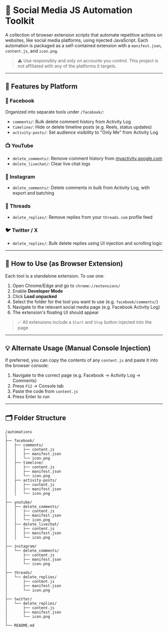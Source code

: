 # 🧩 Social Media JS Automation Toolkit

A collection of browser extension scripts that automate repetitive actions on websites, like social media platforms, using injected JavaScript. Each automation is packaged as a self-contained extension with a `manifest.json`, `content.js`, and `icon.png`.

> ⚠️ Use responsibly and only on accounts you control. This project is not affiliated with any of the platforms it targets.

---

## 🔧 Features by Platform

### 📘 Facebook
Organized into separate tools under `/facebook/`:
- `comments/`: Bulk delete comment history from Activity Log
- `timeline/`: Hide or delete timeline posts (e.g. Reels, status updates)
- `activity-posts/`: Set audience visibility to "Only Me" from Activity Log

### 📺 YouTube
- `delete_comments/`: Remove comment history from [myactivity.google.com](https://myactivity.google.com)
- `delete_livechat/`: Clear live chat logs

### 📸 Instagram
- `delete_comments/`: Delete comments in bulk from Activity Log, with export and batching

### 🧵 Threads
- `delete_replies/`: Remove replies from your `threads.com` profile feed

### 🐦 Twitter / X
- `delete_replies/`: Bulk delete replies using UI injection and scrolling logic

---

## 🚀 How to Use (as Browser Extension)

Each tool is a standalone extension. To use one:

1. Open Chrome/Edge and go to `chrome://extensions/`
2. Enable **Developer Mode**
3. Click **Load unpacked**
4. Select the folder for the tool you want to use (e.g. `facebook/comments/`)
5. Navigate to the relevant social media page (e.g. Facebook Activity Log)
6. The extension's floating UI should appear

> ✅ All extensions include a `Start` and `Stop` button injected into the page

---

## 💡 Alternate Usage (Manual Console Injection)

If preferred, you can copy the contents of any `content.js` and paste it into the browser console:

1. Navigate to the correct page (e.g. Facebook → Activity Log → Comments)
2. Press `F12` → Console tab
3. Paste the code from `content.js`
4. Press Enter to run

---

## 🗂 Folder Structure

```plaintext
/automations
│
├── facebook/
│   ├── comments/
│   │   ├── content.js
│   │   ├── manifest.json
│   │   └── icon.png
│   ├── timeline/
│   │   ├── content.js
│   │   ├── manifest.json
│   │   └── icon.png
│   ├── activity-posts/
│   │   ├── content.js
│   │   ├── manifest.json
│   │   └── icon.png
│
├── youtube/
│   ├── delete_comments/
│   │   ├── content.js
│   │   ├── manifest.json
│   │   └── icon.png
│   ├── delete_livechat/
│   │   ├── content.js
│   │   ├── manifest.json
│   │   └── icon.png
│
├── instagram/
│   └── delete_comments/
│       ├── content.js
│       ├── manifest.json
│       └── icon.png
│
├── threads/
│   └── delete_replies/
│       ├── content.js
│       ├── manifest.json
│       └── icon.png
│
├── twitter/
│   └── delete_replies/
│       ├── content.js
│       ├── manifest.json
│       └── icon.png
│
└── README.md

